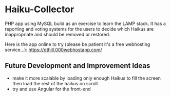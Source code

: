 # Haiku-Collector

PHP app using MySQL build as an exercise to learn the LAMP stack.
It has a reporting and voting systems for the users to decide which Haikus are inappropriate and should be removed or restored.

Here is the app online to try (please be patient it's a free webhosting service...):
https://dthill.000webhostapp.com/

## Future Development and Improvement Ideas

- make it more scalable by loading only enough Haikus to fill the screen then load the rest of the haikus on scroll
- try and use Angular for the front-end